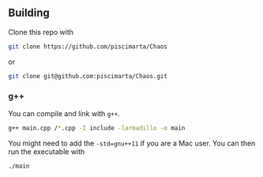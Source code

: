 ## Building

Clone this repo with

```bash
git clone https://github.com/piscimarta/Chaos
```

or

```bash
git clone git@github.com:piscimarta/Chaos.git
```

### g++

You can compile and link with `g++`.

```bash
g++ main.cpp /*.cpp -I include -larmadillo -o main
```
You might need to add the  `-std=gnu++11` if you are a Mac user.
You can then run the executable with

```bash
./main
```


